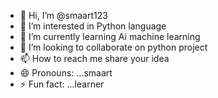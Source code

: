 - 👋 Hi, I’m @smaart123
- 👀 I’m interested in Python language
- 🌱 I’m currently learning Ai machine learning
- 💞️ I’m looking to collaborate on python project
- 📫 How to reach me share your idea 
- 😄 Pronouns: ...smaart
- ⚡ Fun fact: ...learner

<!---
smaart123/smaart123 is a ✨ special ✨ repository because its `README.md` (this file) appears on your GitHub profile.
You can click the Preview link to take a look at your changes.
--->
